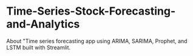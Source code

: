 # Time-Series-Stock-Forecasting-and-Analytics
About "Time series forecasting app using ARIMA, SARIMA, Prophet, and LSTM built with Streamlit.

